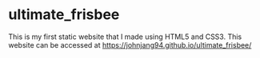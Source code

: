 # ultimate_frisbee

This is my first static website that I made using HTML5 and CSS3.
This website can be accessed at https://johnjang94.github.io/ultimate_frisbee/
